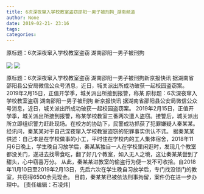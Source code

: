 ```yaml
---
title: 6次深夜窜入学校教室盗窃邵阳一男子被刑拘_湖南频道
author: None
date: 2019-02-21- 23:16
tags: 
categories: 
---
```

原标题：6次深夜窜入学校教室盗窃 湖南邵阳一男子被刑拘
<!-- more -->
                
<img align="center" border="0" src="http://p1.ifengimg.com/a/2019_08/1b546665eb32a64_size48_w1080_h810.jpg" />
                
<img align="center" border="0" src="http://p2.ifengimg.com/a/2016/0810/204c433878d5cf9size1_w16_h16.png" />
            
原标题：6次深夜窜入学校教室盗窃 湖南邵阳一男子被刑拘新京报快讯 据湖南省邵阳县公安局微信公众号消息，近日，城关派出所成功破获一起校园盗窃案。2019年2月15日，正值开学季，城关派出所接到报警，称某
原标题：6次深夜窜入学校教室盗窃 湖南邵阳一男子被刑拘
新京报快讯 据湖南省邵阳县公安局微信公众号消息，近日，城关派出所成功破获一起校园盗窃案。
2019年2月15日，正值开学季，城关派出所接到报警，称某学校教室三番两次遭人盗窃。接警后，城关派出所立即组织警力赶赴现场。在校方的协助下，民警成功抓获了犯罪嫌疑人秦某某。
经讯问，秦某某对于自己深夜窜入学校教室盗窃的犯罪事实供认不讳。
据秦某某供述：自己本是在学校做事的小工，平时住在学校内的工人集体宿舍，2018年11月6日晚上，学生晚自习放学后，秦某某独自一人在学校里闲逛时，发现几个教室都没关门，遂进去找零食吃，翻了好几个教室，如入无人之境，这让秦某某尝到了甜头，心中窃喜万分。
从此，秦某某进教室的偷盗行为便一发不可收拾。自2018年11月10日至2019年2月13日，先后六次在学生晚自习放学后，专门找没锁门的教室，共窃得6500余元现金。
目前，秦某某已被依法刑事拘留，案件仍在进一步办理中。
[责任编辑：石凌炜]
            
